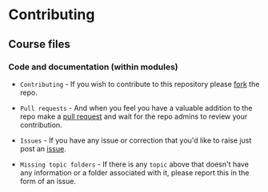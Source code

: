 # Contributing

## Course files

### Code and documentation (within modules)

- ```Contributing``` - If you wish to contribute to this repository please [fork](https://docs.github.com/en/get-started/quickstart/fork-a-repo) the repo.

- ```Pull requests``` -  And when you feel you have a valuable addition to the repo make a [pull request](https://docs.github.com/en/github/collaborating-with-pull-requests/proposing-changes-to-your-work-with-pull-requests/about-pull-requests) and wait for the repo admins to review your contribution.

- ```Issues```  - If you have any issue or correction that you'd like to raise just post an [issue](https://docs.github.com/en/github/collaborating-with-pull-requests/proposing-changes-to-your-work-with-pull-requests/about-pull-requests).

- ```Missing topic folders``` - If there is any ```topic``` above that doesn't have any information or a folder associated with it, please report this in the form of an issue.
